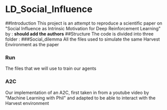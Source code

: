 # LD_Social_Influence

##Introduction
This project is an attempt to reproduce a scientific paper on "Social Influence as Intrinsic Motivation for Deep 
Reinforcement Learning" by : __should add the authors__
##Structure
The code is divided into three folder :
###Social_dilemma
All the files used to simulate the same Harvest Environment as the paper
### Run
The files that we will use to train our agents
### A2C
Our implementation of an A2C, first taken in from a youtube video by "Machine Learning with Phil" and adapted to be able
to interact with the Harvest environment